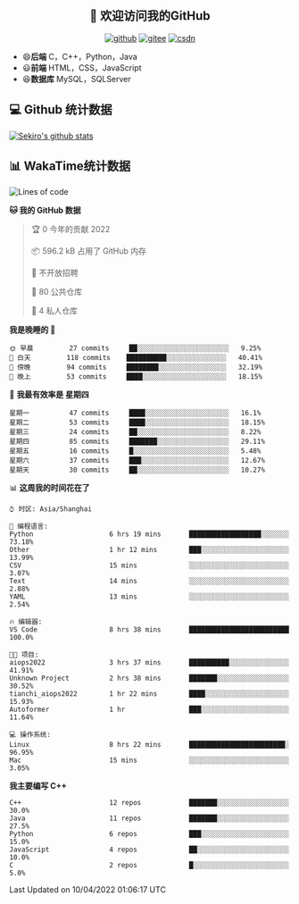 <h2 align="center">👋 欢迎访问我的GitHub</h2>
<p align="center">
  <a href="https://666wxy666.github.io/"><img src="https://img.shields.io/badge/GitHub-24292e" alt="github"></a>
  <a href="https://gitee.com/wxy_666"><img src="https://img.shields.io/badge/Gitee-fe7300" alt="gitee"></a>
  <a href="https://blog.csdn.net/WXY_666"><img src="https://img.shields.io/badge/CSDN-cf000e" alt="csdn"></a>
</p>

- 😄**后端** C，C++，Python，Java
- 😃**前端** HTML，CSS，JavaScript
- 😆**数据库** MySQL，SQLServer

## 💻 Github 统计数据
[![Sekiro's github stats](https://github-readme-stats.vercel.app/api?username=666WXY666)](https://666wxy666.github.io/)

## 📊 WakaTime统计数据

<!--START_SECTION:waka-->
![Lines of code](https://img.shields.io/badge/%E4%BB%8E%E3%80%8C%E4%BD%A0%E5%A5%BD%E4%B8%96%E7%95%8C%E3%80%8D%E6%88%91%E5%B7%B2%E7%BB%8F%E5%86%99%E4%BA%86--290%20Thousand%20%E8%A1%8C%E4%BB%A3%E7%A0%81-blue)

**🐱 我的 GitHub 数据** 

> 🏆 0 今年的贡献 2022
 > 
> 📦 596.2 kB 占用了 GitHub 内存 
 > 
> 🚫 不开放招聘
 > 
> 📜 80 公共仓库 
 > 
> 🔑 4 私人仓库  
 > 
**我是晚睡的 🦉** 

```text
🌞 早晨         27 commits     ██░░░░░░░░░░░░░░░░░░░░░░░   9.25% 
🌆 白天         118 commits    ██████████░░░░░░░░░░░░░░░   40.41% 
🌃 傍晚         94 commits     ████████░░░░░░░░░░░░░░░░░   32.19% 
🌙 晚上         53 commits     ████░░░░░░░░░░░░░░░░░░░░░   18.15%

```
📅 **我最有效率是 星期四** 

```text
星期一          47 commits     ████░░░░░░░░░░░░░░░░░░░░░   16.1% 
星期二          53 commits     ████░░░░░░░░░░░░░░░░░░░░░   18.15% 
星期三          24 commits     ██░░░░░░░░░░░░░░░░░░░░░░░   8.22% 
星期四          85 commits     ███████░░░░░░░░░░░░░░░░░░   29.11% 
星期五          16 commits     █░░░░░░░░░░░░░░░░░░░░░░░░   5.48% 
星期六          37 commits     ███░░░░░░░░░░░░░░░░░░░░░░   12.67% 
星期天          30 commits     ██░░░░░░░░░░░░░░░░░░░░░░░   10.27%

```


📊 **这周我的时间花在了** 

```text
⌚︎ 时区: Asia/Shanghai

💬 编程语言: 
Python                   6 hrs 19 mins       ██████████████████░░░░░░░   73.18% 
Other                    1 hr 12 mins        ███░░░░░░░░░░░░░░░░░░░░░░   13.99% 
CSV                      15 mins             ░░░░░░░░░░░░░░░░░░░░░░░░░   3.07% 
Text                     14 mins             ░░░░░░░░░░░░░░░░░░░░░░░░░   2.88% 
YAML                     13 mins             ░░░░░░░░░░░░░░░░░░░░░░░░░   2.54%

🔥 编辑器: 
VS Code                  8 hrs 38 mins       █████████████████████████   100.0%

🐱‍💻 项目: 
aiops2022                3 hrs 37 mins       ██████████░░░░░░░░░░░░░░░   41.91% 
Unknown Project          2 hrs 38 mins       ███████░░░░░░░░░░░░░░░░░░   30.52% 
tianchi_aiops2022        1 hr 22 mins        ████░░░░░░░░░░░░░░░░░░░░░   15.93% 
Autoformer               1 hr                ███░░░░░░░░░░░░░░░░░░░░░░   11.64%

💻 操作系统: 
Linux                    8 hrs 22 mins       ████████████████████████░   96.95% 
Mac                      15 mins             ░░░░░░░░░░░░░░░░░░░░░░░░░   3.05%

```

**我主要编写 C++** 

```text
C++                      12 repos            ███████░░░░░░░░░░░░░░░░░░   30.0% 
Java                     11 repos            ███████░░░░░░░░░░░░░░░░░░   27.5% 
Python                   6 repos             ███░░░░░░░░░░░░░░░░░░░░░░   15.0% 
JavaScript               4 repos             ██░░░░░░░░░░░░░░░░░░░░░░░   10.0% 
C                        2 repos             █░░░░░░░░░░░░░░░░░░░░░░░░   5.0%

```



 Last Updated on 10/04/2022 01:06:17 UTC
<!--END_SECTION:waka-->

<!--
**666WXY666/666WXY666** is a ✨ _special_ ✨ repository because its `README.md` (this file) appears on your GitHub profile.

Here are some ideas to get you started:

- 🔭 I’m currently working on ...
- 🌱 I’m currently learning ...
- 👯 I’m looking to collaborate on ...
- 🤔 I’m looking for help with ...
- 💬 Ask me about ...
- 📫 How to reach me: ...
- 😄 Pronouns: ...
- ⚡ Fun fact: ...
-->
